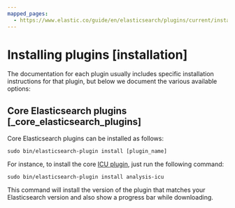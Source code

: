 ```yaml
---
mapped_pages:
  - https://www.elastic.co/guide/en/elasticsearch/plugins/current/installation.html
---
```


# Installing plugins [installation]

The documentation for each plugin usually includes specific installation instructions for that plugin, but below we document the various available options:


## Core Elasticsearch plugins [_core_elasticsearch_plugins]

Core Elasticsearch plugins can be installed as follows:

```shell
sudo bin/elasticsearch-plugin install [plugin_name]
```

For instance, to install the core [ICU plugin](/reference/elasticsearch-plugins/analysis-icu.md), just run the following command:

```shell
sudo bin/elasticsearch-plugin install analysis-icu
```

This command will install the version of the plugin that matches your Elasticsearch version and also show a progress bar while downloading.

